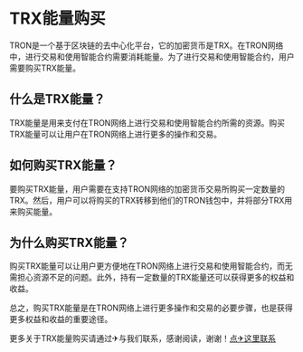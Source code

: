 # TRX能量购买

TRON是一个基于区块链的去中心化平台，它的加密货币是TRX。在TRON网络中，进行交易和使用智能合约需要消耗能量。为了进行交易和使用智能合约，用户需要购买TRX能量。

## 什么是TRX能量？

TRX能量是用来支付在TRON网络上进行交易和使用智能合约所需的资源。购买TRX能量可以让用户在TRON网络上进行更多的操作和交易。

## 如何购买TRX能量？

要购买TRX能量，用户需要在支持TRON网络的加密货币交易所购买一定数量的TRX。然后，用户可以将购买的TRX转移到他们的TRON钱包中，并将部分TRX用来购买能量。

## 为什么购买TRX能量？

购买TRX能量可以让用户更方便地在TRON网络上进行交易和使用智能合约，而无需担心资源不足的问题。此外，持有一定数量的TRX能量还可以获得更多的权益和收益。

总之，购买TRX能量是在TRON网络上进行更多操作和交易的必要步骤，也是获得更多权益和收益的重要途径。

更多关于TRX能量购买请通过✈与我们联系，感谢阅读，谢谢！[点✈这里联系](https://t.me/shalongbot)